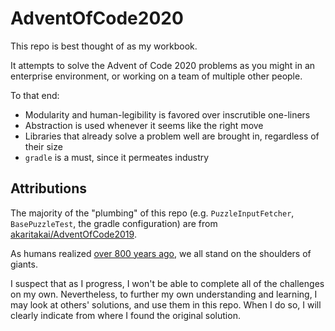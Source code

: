 # AdventOfCode2020
This repo is best thought of as my workbook.

It attempts to solve the Advent of Code 2020 problems as you might in an enterprise environment, or working on a team of multiple other people.

To that end:  
- Modularity and human-legibility is favored over inscrutible one-liners
- Abstraction is used whenever it seems like the right move
- Libraries that already solve a problem well are brought in, regardless of their size
- `gradle` is a must, since it permeates industry

## Attributions
The majority of the "plumbing" of this repo (e.g. `PuzzleInputFetcher`, `BasePuzzleTest`, the gradle configuration) are from [akaritakai/AdventOfCode2019](https://github.com/akaritakai/AdventOfCode2019).

As humans realized [over 800 years ago](https://en.wikipedia.org/wiki/Standing_on_the_shoulders_of_giants#Attribution_and_meaning), we all stand on the shoulders of giants.

I suspect that as I progress, I won't be able to complete all of the challenges on my own.  Nevertheless, to further my own understanding and learning, I may look at others' solutions, and use them in this repo.  When I do so, I will clearly indicate from where I found the original solution.